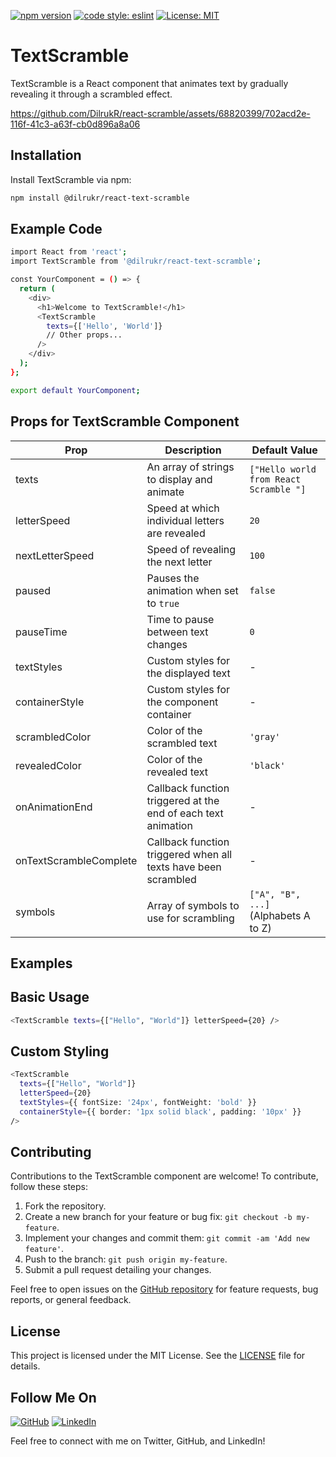 [![npm version](https://badge.fury.io/js/your-package-name.svg)](https://badge.fury.io/js/your-package-name)
[![code style: eslint](https://img.shields.io/badge/code_style-eslint-5a11ff.svg)](https://eslint.org/)
[![License: MIT](https://img.shields.io/badge/License-MIT-yellow.svg)](https://opensource.org/licenses/MIT)

# TextScramble

TextScramble is a React component that animates text by gradually revealing it through a scrambled effect.


https://github.com/DilrukR/react-scramble/assets/68820399/702acd2e-116f-41c3-a63f-cb0d896a8a06

## Installation

Install TextScramble via npm:

```bash
npm install @dilrukr/react-text-scramble
```
## Example Code

```bash
import React from 'react';
import TextScramble from '@dilrukr/react-text-scramble';

const YourComponent = () => {
  return (
    <div>
      <h1>Welcome to TextScramble!</h1>
      <TextScramble
        texts={['Hello', 'World']}
        // Other props...
      />
    </div>
  );
};

export default YourComponent;
```

## Props for TextScramble Component

| Prop                      | Description                                                                       | Default Value                              |
|---------------------------|-----------------------------------------------------------------------------------|--------------------------------------------|
| texts                     | An array of strings to display and animate                                        | `["Hello world from React Scramble "]`     |
| letterSpeed               | Speed at which individual letters are revealed                                     | `20`                                       |
| nextLetterSpeed           | Speed of revealing the next letter                                                 | `100`                                      |
| paused                    | Pauses the animation when set to `true`                                            | `false`                                    |
| pauseTime                 | Time to pause between text changes                                                 | `0`                                        |
| textStyles                | Custom styles for the displayed text                                               | -                                          |
| containerStyle            | Custom styles for the component container                                          | -                                          |
| scrambledColor            | Color of the scrambled text                                                        | `'gray'`                                   |
| revealedColor             | Color of the revealed text                                                         | `'black'`                                  |
| onAnimationEnd            | Callback function triggered at the end of each text animation                      | -                                          |
| onTextScrambleComplete    | Callback function triggered when all texts have been scrambled                     | -                                          |
| symbols                   | Array of symbols to use for scrambling                                             | `["A", "B", ...]` (Alphabets A to Z)       |


## Examples

## Basic Usage

```bash
<TextScramble texts={["Hello", "World"]} letterSpeed={20} />
```
## Custom Styling

```bash
<TextScramble
  texts={["Hello", "World"]}
  letterSpeed={20}
  textStyles={{ fontSize: '24px', fontWeight: 'bold' }}
  containerStyle={{ border: '1px solid black', padding: '10px' }}
/>
```
## Contributing

Contributions to the TextScramble component are welcome! To contribute, follow these steps:

1. Fork the repository.
2. Create a new branch for your feature or bug fix: `git checkout -b my-feature`.
3. Implement your changes and commit them: `git commit -am 'Add new feature'`.
4. Push to the branch: `git push origin my-feature`.
5. Submit a pull request detailing your changes.

Feel free to open issues on the [GitHub repository](https://github.com/DilrukR/react-scramble) for feature requests, bug reports, or general feedback.

## License

This project is licensed under the MIT License. See the [LICENSE](./LICENSE) file for details.


## Follow Me On

[![GitHub](https://img.shields.io/badge/GitHub-100000?style=for-the-badge&logo=github&logoColor=white)](https://github.com/your_github_username)
[![LinkedIn](https://img.shields.io/badge/LinkedIn-0077B5?style=for-the-badge&logo=linkedin&logoColor=white)](https://www.linkedin.com/in/dilrukr/)

Feel free to connect with me on Twitter, GitHub, and LinkedIn!

